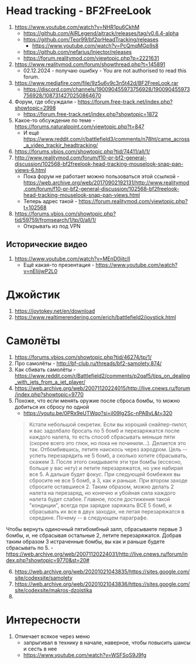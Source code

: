 # Head tracking - BF2FreeLook
1. https://www.youtube.com/watch?v=NHR1pu6CkhM
   - https://github.com/AIRLegend/aitrack/releases/tag/v0.6.4-alpha
   - https://github.com/Teor99/bf2prHeadTracking/releases
      - https://www.youtube.com/watch?v=PcQmqMGp9s8
   - https://github.com/nefarius/Injector/releases
   - https://forum.realitymod.com/viewtopic.php?p=2221631
2. https://www.realitymod.com/forum/showthread.php?t=145891
   - 02.12.2024 - получаю ошибку - You are not authorised to read this forum.
3. https://www.mediafire.com/file/9z5u6v9c3n5t42d/BF2FreeLook.rar
   - https://discord.com/channels/190090455973756928/190090455973756928/1087314270250864670
4. Форум, где обсуждали - https://forum.free-track.net/index.php?showtopic=2998
    + https://forum.free-track.net/index.php?showtopic=1872
5. Какое-то обсуждение по теме - https://forums.naturalpoint.com/viewtopic.php?t=847
    - И ещё https://www.reddit.com/r/battlefield3/comments/n78ht/came_across_a_video_trackir_headtracking/
6. https://forums.vbios.com/showtopic.php?tid/74411/all/1/
7. http://www.realitymod.com/forum/f10-pr-bf2-general-discussion/102568-bf2freelook-head-tracking-mouselook-snap-pan-views-6.html
   - Пока форум не работает можно пользоваться этой ссылкой - https://web.archive.org/web/20170902192131/http://www.realitymod.com/forum/f10-pr-bf2-general-discussion/102568-bf2freelook-head-tracking-mouselook-snap-pan-views.html
   - Теперь адрес такой - https://forum.realitymod.com/viewtopic.php?t=102568
9. https://forums.vbios.com/showtopic.php?tid/59759/fromsearch/1/tp/0/all/1/
   - Открывать из под VPN

## Исторические видео
1. https://www.youtube.com/watch?v=MEnD0jitcII
    - Ещё какая-то презентация - https://www.youtube.com/watch?v=nElijjwP2L0

# Джойстик
1. https://joytokey.net/en/download
2. https://www.realtimerendering.com/erich/battlefield2/joystick.html

# Самолёты
1. https://forums.vbios.com/showtopic.php?tid/46274/tp/1/
2. Про самолёты - http://bf-club.ru/threads/bf2-samolety.874/
3. Как сбивать самолёты - https://www.reddit.com/r/Battlefield2/comments/p2gaf5/tips_on_dealing_with_jets_from_a_jet_player/
4. https://web.archive.org/web/20071120224015/http://live.cnews.ru/forum/index.php?showtopic=9770
5. Похоже, что если менять оружие после сброса бомбы, то можно добиться их сбросу по одной
    - https://youtu.be/0PRx9eUTWqo?si=iI09lg2Sc-nPAByL&t=320
    > Кстати небольшой секретик. Если вы хороший снайпер-пилот, и вас задолбало бросать по 5 бомб и перезаряжатся после каждого налета, то есть способ сбрасывать меньше пяти (скорее всего это глюк, но пока не починили...). Делается это так. Отбомбившись, летите наискось через аэродром. Цель -- успеть перезарядить не 5 бомб, а сколько хотите сбрасывать, скажем 3. После этого скидываете эти три бомбы (ессесно, больше у вас нету) и летите перезаряжатся, но уже набирая все 5. А дальше будет фокус. При следующей бомбежке вы сбросите не все 5 бомб, а 3, как и раньше. При втором заходе сбросите оставшиеся 2. Таким образом, можно делать 2 налета на перезаряд, но конечно и убойная сила каждого налета будет слабее. Главное, после достижения такой "кондиции", всегда при зарядке заряжать ВСЕ 5 бомб, и сбрасывать их все в двух заходах, не летая перезаряжатся в середине. Почему -- в следующем параграфе.

Чтобы вернуть одиночный пятибомбный залп, сбрасываете первые 3 бомбы, и, не сбрасывая остальные 2, летите перезаряжатся. Добрав таким образом 3 истраченные бомбы, вы как и раньше будете сбрасывать по 5.
    - https://web.archive.org/web/20071120224031/http://live.cnews.ru/forum/index.php?showtopic=9770&st=20# 

6. https://web.archive.org/web/20201021043835/https://sites.google.com/site/codexsite/samolety
7. https://web.archive.org/web/20201021043836/https://sites.google.com/site/codexsite/makros-dzojstika
9. 

# Интересности
1. Отмечает всякое через меню
   + запрыгивал в технику в начале, наверное, чтобы повысить шансы и сесть в нее
   + https://www.youtube.com/watch?v=WSFSoS9J9fg
